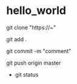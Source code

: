 # hello_world

git clone "https://~"

git add .

git commit -m "comment"

git push origin master


* git status 
